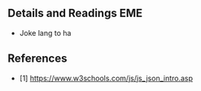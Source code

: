 ## Details and Readings EME
- Joke lang to ha

## References
- [1] https://www.w3schools.com/js/js_json_intro.asp
